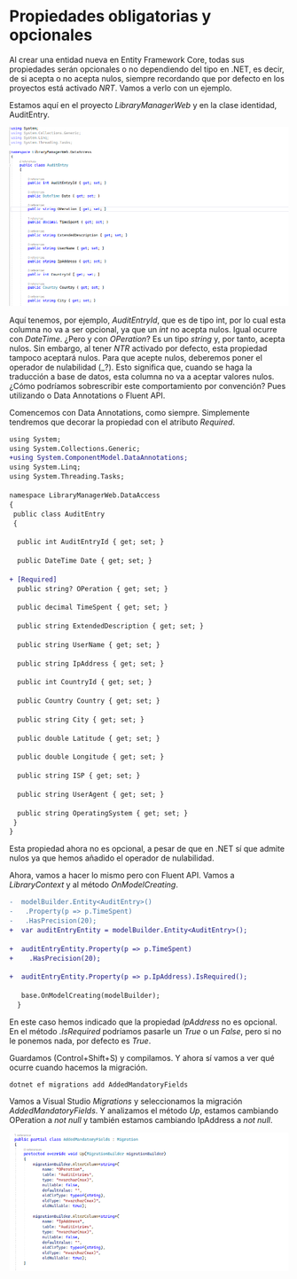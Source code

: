 # Propiedades obligatorias y opcionales

Al crear una entidad nueva en Entity Framework Core, todas sus propiedades serán opcionales o no dependiendo del tipo en .NET, es decir, de si acepta o no acepta nulos, siempre recordando que por defecto en los proyectos está activado _NRT_. Vamos a verlo con un ejemplo.

Estamos aquí en el proyecto _LibraryManagerWeb_ y en la clase identidad, AuditEntry.

 <img src="./content/audit-entry.png" style="zoom:80%">

Aquí tenemos, por ejemplo, _AuditEntryId_, que es de tipo int, por lo cual esta columna no va a ser opcional, ya que un _int_ no acepta nulos. Igual ocurre con _DateTime_. ¿Pero y con _OPeration_? Es un tipo _string_ y, por tanto, acepta nulos. Sin embargo, al tener _NTR_ activado por defecto, esta propiedad tampoco aceptará nulos. Para que acepte nulos, deberemos poner el operador de nulabilidad (_?). Esto significa que, cuando se haga la traducción a base de datos, esta columna no va a aceptar valores nulos. ¿Cómo podríamos sobrescribir este comportamiento por convención? Pues utilizando o Data Annotations o Fluent API.

Comencemos con Data Annotations, como siempre. Simplemente tendremos que decorar la propiedad con el atributo _Required_.

```diff
using System;
using System.Collections.Generic;
+using System.ComponentModel.DataAnnotations;
using System.Linq;
using System.Threading.Tasks;

namespace LibraryManagerWeb.DataAccess
{
 public class AuditEntry
 {

  public int AuditEntryId { get; set; }

  public DateTime Date { get; set; }

+ [Required]
  public string? OPeration { get; set; }

  public decimal TimeSpent { get; set; }

  public string ExtendedDescription { get; set; }
  
  public string UserName { get; set; }

  public string IpAddress { get; set; }

  public int CountryId { get; set; }

  public Country Country { get; set; }

  public string City { get; set; }

  public double Latitude { get; set; }

  public double Longitude { get; set; }

  public string ISP { get; set; }

  public string UserAgent { get; set; }

  public string OperatingSystem { get; set; }
 }
}
```

Esta propiedad ahora no es opcional, a pesar de que en .NET sí que admite nulos ya que hemos añadido el operador de nulabilidad.

Ahora, vamos a hacer lo mismo pero con Fluent API. Vamos a _LibraryContext_ y al método _OnModelCreating_. 

```diff
-  modelBuilder.Entity<AuditEntry>()
-   .Property(p => p.TimeSpent)
-   .HasPrecision(20);
+  var auditEntryEntity = modelBuilder.Entity<AuditEntry>();

+  auditEntryEntity.Property(p => p.TimeSpent)
+    .HasPrecision(20);

+  auditEntryEntity.Property(p => p.IpAddress).IsRequired();

   base.OnModelCreating(modelBuilder);
  }
```

En este caso hemos indicado que la propiedad _IpAddress_ no es opcional. En el método _.IsRequired_ podríamos pasarle un _True_ o un _False_, pero si no le ponemos nada, por defecto es _True_.

Guardamos (Control+Shift+S) y compilamos. Y ahora sí vamos a ver qué ocurre cuando hacemos la migración. 

```shell
dotnet ef migrations add AddedMandatoryFields
```

Vamos a Visual Studio _Migrations_ y seleccionamos la migración _AddedMandatoryFields_. Y analizamos el método _Up_, estamos cambiando OPeration a _not null_ y también estamos cambiando IpAddress a _not null_.

 <img src="./content/columns-not-null.png" style="zoom:80%">
